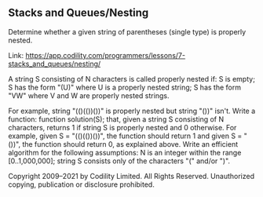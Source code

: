 Stacks and Queues/Nesting
------------------------
Determine whether a given string of parentheses (single type) is properly nested.


Link: https://app.codility.com/programmers/lessons/7-stacks_and_queues/nesting/


A string S consisting of N characters is called properly nested if:
S is empty;
S has the form "(U)" where U is a properly nested string;
S has the form "VW" where V and W are properly nested strings.

For example, string "(()(())())" is properly nested but string "())" isn't.
Write a function:
function solution(S);
that, given a string S consisting of N characters, returns 1 if string S is properly nested and 0 otherwise.
For example, given S = "(()(())())", the function should return 1 and given S = "())", the function should return 0, as explained above.
Write an efficient algorithm for the following assumptions:
N is an integer within the range [0..1,000,000];
string S consists only of the characters "(" and/or ")".



Copyright 2009–2021 by Codility Limited. All Rights Reserved. Unauthorized copying, publication or disclosure prohibited.